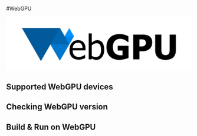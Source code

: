 #WebGPU

![WebGPU API](images/webgpu.jpg)

## Supported WebGPU devices

## Checking WebGPU version

## Build & Run on WebGPU